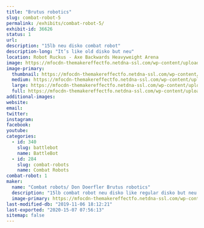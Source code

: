 ```yaml
---
title: "Brutus robotics"
slug: combat-robot-5
permalink: /exhibits/combat-robot-5/
exhibit-id: 36626
status: 1
url: 
description: "15lb neu disko combat robot"
description-long: "It’s like old disko but neu"
location: Robot Ruckus - Axe Backwards Heavyweight Arena
image: https://mfocdn-themakereffectfo.netdna-ssl.com/wp-content/uploads/2019/08/ABF7B4B4-4A0D-4B18-A3CA-89919846BF81.jpeg
image-primary:
  thumbnail: https://mfocdn-themakereffectfo.netdna-ssl.com/wp-content/uploads/2019/08/ABF7B4B4-4A0D-4B18-A3CA-89919846BF81-150x150.jpeg
  medium: https://mfocdn-themakereffectfo.netdna-ssl.com/wp-content/uploads/2019/08/ABF7B4B4-4A0D-4B18-A3CA-89919846BF81-300x225.jpeg
  large: https://mfocdn-themakereffectfo.netdna-ssl.com/wp-content/uploads/2019/08/ABF7B4B4-4A0D-4B18-A3CA-89919846BF81.jpeg
  full: https://mfocdn-themakereffectfo.netdna-ssl.com/wp-content/uploads/2019/08/ABF7B4B4-4A0D-4B18-A3CA-89919846BF81.jpeg
additional-images:
website: 
email: 
twitter: 
instagram: 
facebook: 
youtube: 
categories:
  - id: 340
    slug: battlebot
    name: BattleBot
  - id: 284
    slug: combat-robots
    name: Combat Robots
combat-robot: 1
maker:
  name: "Combat robots/ Don Doerfler Brutus robotics"
  description: "15lb combat robot neu disko like regular disko but neu "
  image-primary: https://mfocdn-themakereffectfo.netdna-ssl.com/wp-content/uploads/2019/08/7C3DC28C-87E0-4C1A-BA5E-69A193CF258E-300x225.jpeg
last-modified-db: "2019-11-06 18:12:21"
last-exported: "2020-15-07 07:56:13"
sitemap: false
---
```

